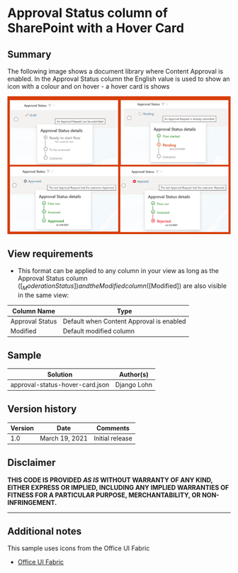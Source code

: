 # Approval Status column of SharePoint with a Hover Card

## Summary
The following image shows a document library where Content Approval is enabled. In the Approval Status column the English value is used to show an icon with a colour and on hover - a hover card is shows 

![screenshot of the sample](./SharePoint_ColumnFormatting_ApprovalStatus.png)

## View requirements
- This format can be applied to any column in your view as long as the Approval Status column ([$_ModerationStatus]) and the Modified column ([$Modified]) are also visible in the same view:

Column Name         |Type
--------------------|--------------
Approval Status     | Default when Content Approval is enabled
Modified            | Default modified column

## Sample

Solution|Author(s)
--------|---------
approval-status-hover-card.json | Django Lohn

## Version history

Version|Date|Comments
-------|----|--------
1.0|March 19, 2021|Initial release


## Disclaimer
**THIS CODE IS PROVIDED *AS IS* WITHOUT WARRANTY OF ANY KIND, EITHER EXPRESS OR IMPLIED, INCLUDING ANY IMPLIED WARRANTIES OF FITNESS FOR A PARTICULAR PURPOSE, MERCHANTABILITY, OR NON-INFRINGEMENT.**

---

## Additional notes
This sample uses icons from the Office UI Fabric

- [Office UI Fabric](https://developer.microsoft.com/en-us/fabric)